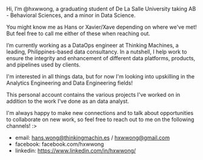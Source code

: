 Hi, I’m @hxwwong, a graduating student of De La Salle University taking AB - Behavioral Sciences, and a minor in Data Science. 

You might know me as Hans or Xavier/Xave depending on where we've met! But feel free to call me either of these when reaching out.

I’m currently working as a DataOps engineer at Thinking Machines, a leading, Philippines-based data consultancy. In a nutshell, I help work to ensure the integrity and enhancement of different data platforms, products, and pipelines used by clients. 

I'm interested in all things data, but for now I'm looking into upskilling in the Analytics Engineering and Data Engineering fields!

This personal account contains the various projects I've worked on in addition to the work I've done as an data analyst. 

I'm always happy to make new connections and to talk about opportunities to collaborate on new work, so feel free to reach out to me on the following channels! :> 

- email: hans.wong@thinkingmachin.es / hxwwong@gmail.com
- facebook: facebook.com/hxwwong 
- linkedin: https://www.linkedin.com/in/hxwwong/


